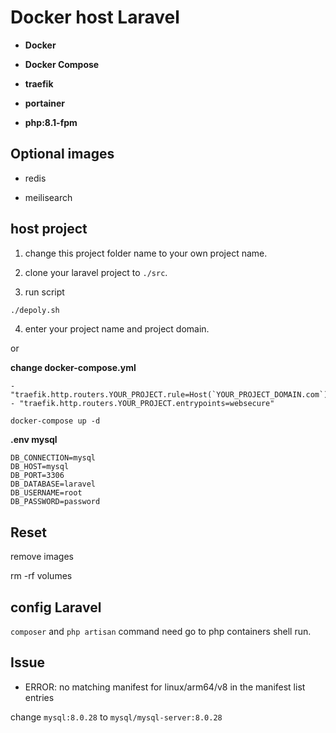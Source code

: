 # Docker host Laravel

- **Docker**

- **Docker Compose**

- **traefik**

- **portainer**

- **php:8.1-fpm**


## Optional images

- redis

- meilisearch

## host project

1. change this project folder name to your own project name.

2. clone your laravel project to `./src`.

3. run script

```bash
./depoly.sh
```

4. enter your project name and project domain.

or

**change docker-compose.yml**

```
- "traefik.http.routers.YOUR_PROJECT.rule=Host(`YOUR_PROJECT_DOMAIN.com`)"
- "traefik.http.routers.YOUR_PROJECT.entrypoints=websecure"
```

```
docker-compose up -d
```

**.env mysql**

```
DB_CONNECTION=mysql
DB_HOST=mysql
DB_PORT=3306
DB_DATABASE=laravel
DB_USERNAME=root
DB_PASSWORD=password
```

## Reset

remove images

rm -rf volumes

## config Laravel

`composer` and `php artisan` command need go to php containers shell run.

## Issue

- ERROR: no matching manifest for linux/arm64/v8 in the manifest list entries

change `mysql:8.0.28` to `mysql/mysql-server:8.0.28`
